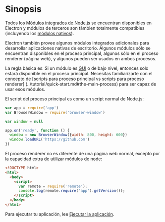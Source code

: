 # Sinopsis

Todos los [Módulos integrados de Node.js](http://nodejs.org/api/) se encuentran
disponibles en Electron y módulos de terceros son támbien totalmente compatibles
(incluyendo los [módulos nativos](../tutorial/using-native-node-modules.md)).

Electron también provee algunos módulos integrados adicionales para desarrollar
aplicaciones nativas de escritorio. Algunos módulos sólo se encuentran disponibles
en el proceso principal, algunos sólo en el proceso renderer (página web), y
algunos pueden ser usados en ambos procesos.

La regla básica es: Si un módulo es
[GUI](https://es.wikipedia.org/wiki/Interfaz_gráfica_de_usuario) o de bajo nivel,
entonces solo estará disponible en el proceso principal. Necesitas familiarizarte
con el concepto de [scripts para proceso principal vs scripts para proceso renderer]
(../tutorial/quick-start.md#the-main-process) para ser capaz de usar esos módulos.

El script del proceso principal es como un script normal de Node.js:

```javascript
var app = require('app')
var BrowserWindow = require('browser-window')

var window = null

app.on('ready', function () {
  window = new BrowserWindow({width: 800, height: 600})
  window.loadURL('https://github.com')
})
```

El proceso renderer no es diferente de una página web normal, excepto por la
capacidad extra de utilizar módulos de node:

```html
<!DOCTYPE html>
<html>
  <body>
    <script>
      var remote = require('remote');
      console.log(remote.require('app').getVersion());
    </script>
  </body>
</html>
```

Para ejecutar tu aplicación, lee [Ejecutar la aplicación](../tutorial/quick-start.md#run-your-app).
